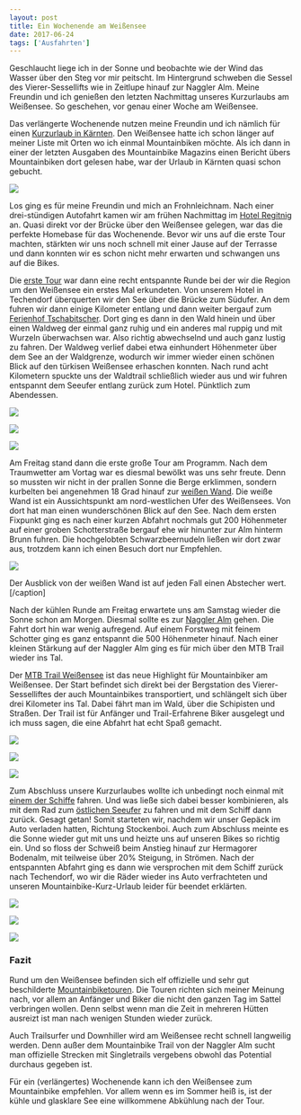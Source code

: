 ```yaml
---
layout: post
title: Ein Wochenende am Weißensee
date: 2017-06-24
tags: ['Ausfahrten']
---
```


Geschlaucht liege ich in der Sonne und beobachte wie der Wind das Wasser über den Steg vor mir peitscht. Im Hintergrund schweben die Sessel des Vierer-Sessellifts wie in Zeitlupe hinauf zur Naggler Alm. Meine Freundin und ich genießen den letzten Nachmittag unseres Kurzurlaubs am Weißensee. So geschehen, vor genau einer Woche am Weißensee.

Das verlängerte Wochenende nutzen meine Freundin und ich nämlich für einen [Kurzurlaub in Kärnten](https://cheerfulsoul.blog/hotel-regitnig-weissensee-kaernten/). Den Weißensee hatte ich schon länger auf meiner Liste mit Orten wo ich einmal Mountainbiken möchte. Als ich dann in einer der letzten Ausgaben des Mountainbike Magazins einen Bericht übers Mountainbiken dort gelesen habe, war der Urlaub in Kärnten quasi schon gebucht.

![](/img/fullsizeoutput_125f.jpeg)

Los ging es für meine Freundin und mich an Frohnleichnam. Nach einer drei-stündigen Autofahrt kamen wir am frühen Nachmittag im [Hotel Regitnig](https://www.hotel-regitnig.at) an. Quasi direkt vor der Brücke über den Weißensee gelegen, war das die perfekte Homebase für das Wochenende. Bevor wir uns auf die erste Tour machten, stärkten wir uns noch schnell mit einer Jause auf der Terrasse und dann konnten wir es schon nicht mehr erwarten und schwangen uns auf die Bikes.

Die [erste Tour](http://www.mountainbike-magazin.de/touren/touren-der-mountainbike-redaktion/oesterreich/oesterreich/kaernten/weissensee-waldtrailrunde.1687554.2.htm) war dann eine recht entspannte Runde bei der wir die Region um den Weißensee ein erstes Mal erkundeten. Von unserem Hotel in Techendorf überquerten wir den See über die Brücke zum Südufer. An dem fuhren wir dann einige Kilometer entlang und dann weiter bergauf zum [Ferienhof Tschabitscher](http://www.tschabitscher.at/). Dort ging es dann in den Wald hinein und über einen Waldweg der einmal ganz ruhig und ein anderes mal ruppig und mit Wurzeln überwachsen war. Also richtig abwechselnd und auch ganz lustig zu fahren. Der Waldweg verlief dabei etwa einhundert Höhenmeter über dem See an der Waldgrenze, wodurch wir immer wieder einen schönen Blick auf den türkisen Weißensee erhaschen konnten. Nach rund acht Kilometern spuckte uns der Waldtrail schließlich wieder aus und wir fuhren entspannt dem Seeufer entlang zurück zum Hotel. Pünktlich zum Abendessen.

![](/img/IMG_1570.jpg)

![](/img/IMG_1575.jpg)

![](/img/IMG_1582.jpg)

Am Freitag stand dann die erste große Tour am Programm. Nach dem Traumwetter am Vortag war es diesmal bewölkt was uns sehr freute. Denn so mussten wir nicht in der prallen Sonne die Berge erklimmen, sondern kurbelten bei angenehmen 18 Grad hinauf zur [weißen Wand](https://regio.outdooractive.com/oar-weissensee/de/r/2805365). Die weiße Wand ist ein Aussichtspunkt am nord-westlichen Ufer des Weißensees. Von dort hat man einen wunderschönen Blick auf den See. Nach dem ersten Fixpunkt ging es nach einer kurzen Abfahrt nochmals gut 200 Höhenmeter auf einer groben Schotterstraße bergauf ehe wir hinunter zur Alm hinterm Brunn fuhren. Die hochgelobten Schwarzbeernudeln ließen wir dort zwar aus, trotzdem kann ich einen Besuch dort nur Empfehlen.

![](/img/fullsizeoutput_1258.jpeg)

Der Ausblick von der weißen Wand ist auf jeden Fall einen Abstecher wert.[/caption]

Nach der kühlen Runde am Freitag erwartete uns am Samstag wieder die Sonne schon am Morgen. Diesmal sollte es zur [Naggler Alm](https://regio.outdooractive.com/oar-weissensee/de/r/2805336) gehen. Die Fahrt dort hin war wenig aufregend. Auf einem Forstweg mit feinem Schotter ging es ganz entspannt die 500 Höhenmeter hinauf. Nach einer kleinen Stärkung auf der Naggler Alm ging es für mich über den MTB Trail wieder ins Tal.

Der [MTB Trail Weißensee](https://regio.outdooractive.com/oar-weissensee/de/r/18874624) ist das neue Highlight für Mountainbiker am Weißensee. Der Start befindet sich direkt bei der Bergstation des Vierer-Sesselliftes der auch Mountainbikes transportiert, und schlängelt sich über drei Kilometer ins Tal. Dabei fährt man im Wald, über die Schipisten und Straßen. Der Trail ist für Anfänger und Trail-Erfahrene Biker ausgelegt und ich muss sagen, die eine Abfahrt hat echt Spaß gemacht.

![](/img/fullsizeoutput_1259.jpeg)

![](/img/fullsizeoutput_125a.jpeg)

![](/img/fullsizeoutput_125b.jpeg)

Zum Abschluss unsere Kurzurlaubes wollte ich unbedingt noch einmal mit [einem der Schiffe](http://www.weissensee-schifffahrt.at/index.php/unsere-schiffe) fahren. Und was ließe sich dabei besser kombinieren, als mit dem Rad zum [östlichen Seeufer](https://regio.outdooractive.com/oar-weissensee/de/r/2805361) zu fahren und mit dem Schiff dann zurück. Gesagt getan! Somit starteten wir, nachdem wir unser Gepäck im Auto verladen hatten, Richtung Stockenboi. Auch zum Abschluss meinte es die Sonne wieder gut mit uns und heizte uns auf unseren Bikes so richtig ein. Und so floss der Schweiß beim Anstieg hinauf zur Hermagorer Bodenalm, mit teilweise über 20% Steigung, in Strömen. Nach der entspannten Abfahrt ging es dann wie versprochen mit dem Schiff zurück nach Techendorf, wo wir die Räder wieder ins Auto verfrachteten und unseren Mountainbike-Kurz-Urlaub leider für beendet erklärten.

![](/img/fullsizeoutput_125e.jpeg)

![](/img/fullsizeoutput_125c.jpeg)

![](/img/fullsizeoutput_125d.jpeg)

### Fazit

Rund um den Weißensee befinden sich elf offizielle und sehr gut beschilderte [Mountainbiketouren](https://regio.outdooractive.com/oar-weissensee/de/touren/#cat=Mountainbike&view=list). Die Touren richten sich meiner Meinung nach, vor allem an Anfänger und Biker die nicht den ganzen Tag im Sattel verbringen wollen. Denn selbst wenn man die Zeit in mehreren Hütten ausreizt ist man nach wenigen Stunden wieder zurück.

Auch Trailsurfer und Downhiller wird am Weißensee recht schnell langweilig werden. Denn außer dem Mountainbike Trail von der Naggler Alm sucht man offizielle Strecken mit Singletrails vergebens obwohl das Potential durchaus gegeben ist.

Für ein (verlängertes) Wochenende kann ich den Weißensee zum Mountainbike empfehlen. Vor allem wenn es im Sommer heiß is, ist der kühle und glasklare See eine willkommene Abkühlung nach der Tour.
